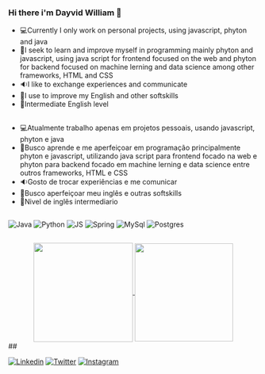 ### Hi there i'm Dayvid William  👋

- 💻Currently I only work on personal projects, using javascript, phyton and java
- 📖I seek to learn and improve myself in programming mainly phyton and javascript, using java script for frontend focused on the web and phyton for backend focused on machine lerning and data science among other frameworks, HTML and CSS
- 🔉I like to exchange experiences and communicate
- 💾I use to improve my English and other softskills
- 📰Intermediate English level

##

- 💻Atualmente trabalho apenas em projetos pessoais, usando javascript, phyton e java
- 📖Busco aprende e me aperfeiçoar em programação principalmente phyton e javascript, utilizando java script para frontend focado na web e phyton para backend focado em machine lerning e data science entre outros frameworks, HTML e CSS
- 🔉Gosto de trocar experiências e me comunicar 
- 💾Busco aperfeiçoar meu inglês e outras softskills
- 📰Nivel de inglês intermediario
  
##
![Java](https://img.shields.io/badge/Java-ED8B00?style=for-the-badge&logo=openjdk&logoColor=white)
![Python](https://img.shields.io/badge/Python-14354C?style=for-the-badge&logo=python&logoColor=white)
![JS](	https://img.shields.io/badge/JavaScript-F7DF1E?style=for-the-badge&logo=javascript&logoColor=black)
![Spring](https://img.shields.io/badge/Spring-6DB33F?style=for-the-badge&logo=spring&logoColor=white)
![MySql](https://img.shields.io/badge/MySQL-00000F?style=for-the-badge&logo=mysql&logoColor=white)
![Postgres](https://img.shields.io/badge/PostgreSQL-316192?style=for-the-badge&logo=postgresql&logoColor=white)
##
<div align="center">  
  <a href="https://github-readme-stats.vercel.app/api?username=Dayvid-William">

  <img height=200 align="center" src="https://github-readme-stats.vercel.app/api?username=Dayvid-William&theme=dracula&bg_color=000&show_icons=true" />
</a>
<a href="https://github.com/Dayvid-William/convoychat">
  <img height=198 align="center" src="https://github-readme-stats-git-masterrstaa-rickstaa.vercel.app/api/top-langs/?username=Dayvid-William&bg_color=000&layout=compact&langs_count=8&card_width=300&theme=dracula" />
</a>

</div>
##

[![Linkedin](https://img.shields.io/badge/LinkedIn-0077B5?style=for-the-badge&logo=linkedin&logoColor=white)](https://www.linkedin.com/in/dayvid-william-7b5133235/)
[![Twitter](https://img.shields.io/badge/Twitter-1DA1F2?style=for-the-badge&logo=twitter&logoColor=white)](https://twitter.com/william_dayvid)
[![Instagram](https://img.shields.io/badge/Instagram-E4405F?style=for-the-badge&logo=instagram&logoColor=white)](https://www.instagram.com/programadorconstante/?next=%2F)

##

